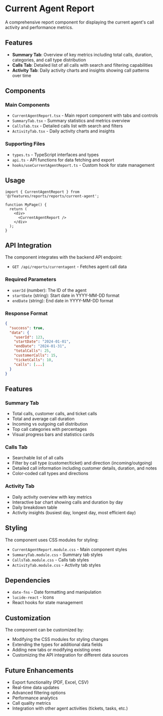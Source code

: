 # Current Agent Report

A comprehensive report component for displaying the current agent's call activity and performance metrics.

## Features

- **Summary Tab**: Overview of key metrics including total calls, duration, categories, and call type distribution
- **Calls Tab**: Detailed list of all calls with search and filtering capabilities
- **Activity Tab**: Daily activity charts and insights showing call patterns over time

## Components

### Main Components

- `CurrentAgentReport.tsx` - Main report component with tabs and controls
- `SummaryTab.tsx` - Summary statistics and metrics overview
- `CallsTab.tsx` - Detailed calls list with search and filters
- `ActivityTab.tsx` - Daily activity charts and insights

### Supporting Files

- `types.ts` - TypeScript interfaces and types
- `api.ts` - API functions for data fetching and export
- `hooks/useCurrentAgentReport.ts` - Custom hook for state management

## Usage

```tsx
import { CurrentAgentReport } from '@/features/reports/reports/current-agent';

function MyPage() {
  return (
    <div>
      <CurrentAgentReport />
    </div>
  );
}
```

## API Integration

The component integrates with the backend API endpoint:
- `GET /api/reports/currentagent` - Fetches agent call data

### Required Parameters

- `userId` (number): The ID of the agent
- `startDate` (string): Start date in YYYY-MM-DD format
- `endDate` (string): End date in YYYY-MM-DD format

### Response Format

```json
{
  "success": true,
  "data": {
    "userId": 123,
    "startDate": "2024-01-01",
    "endDate": "2024-01-31",
    "totalCalls": 25,
    "customerCalls": 15,
    "ticketCalls": 10,
    "calls": [...]
  }
}
```

## Features

### Summary Tab
- Total calls, customer calls, and ticket calls
- Total and average call duration
- Incoming vs outgoing call distribution
- Top call categories with percentages
- Visual progress bars and statistics cards

### Calls Tab
- Searchable list of all calls
- Filter by call type (customer/ticket) and direction (incoming/outgoing)
- Detailed call information including customer details, duration, and notes
- Color-coded call types and directions

### Activity Tab
- Daily activity overview with key metrics
- Interactive bar chart showing calls and duration by day
- Daily breakdown table
- Activity insights (busiest day, longest day, most efficient day)

## Styling

The component uses CSS modules for styling:
- `CurrentAgentReport.module.css` - Main component styles
- `SummaryTab.module.css` - Summary tab styles
- `CallsTab.module.css` - Calls tab styles
- `ActivityTab.module.css` - Activity tab styles

## Dependencies

- `date-fns` - Date formatting and manipulation
- `lucide-react` - Icons
- React hooks for state management

## Customization

The component can be customized by:
- Modifying the CSS modules for styling changes
- Extending the types for additional data fields
- Adding new tabs or modifying existing ones
- Customizing the API integration for different data sources

## Future Enhancements

- Export functionality (PDF, Excel, CSV)
- Real-time data updates
- Advanced filtering options
- Performance analytics
- Call quality metrics
- Integration with other agent activities (tickets, tasks, etc.) 